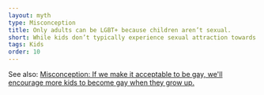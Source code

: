```yaml
---
layout: myth
type: Misconception
title: Only adults can be LGBT+ because children aren’t sexual.
short: While kids don’t typically experience sexual attraction towards others, crushes are common for kids aged 4+. Just like some kids get crushes on others of the opposite sex in kindergarten, some get crushes on kids of the same sex.
tags: Kids
order: 10
---
```


See also: [Misconception: If we make it acceptable to be gay, we'll encourage more kids to become gay when they grow up.](/encourage-gay)